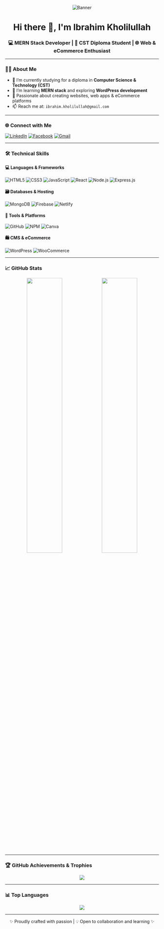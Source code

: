 <!-- Banner -->
<p align="center">
  <img src="https://i.ibb.co/KcgBth0R/Black-and-Purple-Gradient-Neon-Futuristic-Technology-Linked-In-Banner.png" alt="Banner" />
</p>

<!-- Profile Header -->
<h1 align="center">Hi there 👋, I'm Ibrahim Kholilullah</h1>
<h3 align="center">💻 MERN Stack Developer | 📘 CST Diploma Student | 🌐 Web & eCommerce Enthusiast</h3>

---

### 👨‍💻 About Me

- 🔭 I’m currently studying for a diploma in **Computer Science & Technology (CST)**
- 🌱 I’m learning **MERN stack** and exploring **WordPress development**
- 💼 Passionate about creating websites, web apps & eCommerce platforms
- 📫 Reach me at: `ibrahim.kholilullah@gmail.com`

---

### 🌐 Connect with Me

[![LinkedIn](https://img.shields.io/badge/-LinkedIn-blue?style=for-the-badge&logo=linkedin)](https://www.linkedin.com/in/ibrahim-khalil-895400304/) 
[![Facebook](https://img.shields.io/badge/Facebook-1877F2?style=for-the-badge&logo=facebook&logoColor=white)](https://www.facebook.com/profile.php?id=100084535035397)
[![Gmail](https://img.shields.io/badge/Gmail-D14836?style=for-the-badge&logo=gmail&logoColor=white)](mailto:ibrahim.kholilullah@gmail.com)

---

### 🛠️ Technical Skills

#### 💻 Languages & Frameworks  
![HTML5](https://img.shields.io/badge/HTML5-e34c26?style=flat&logo=html5&logoColor=white)
![CSS3](https://img.shields.io/badge/CSS3-264de4?style=flat&logo=css3&logoColor=white)
![JavaScript](https://img.shields.io/badge/JavaScript-f7df1e?style=flat&logo=javascript&logoColor=black)
![React](https://img.shields.io/badge/React-61DAFB?style=flat&logo=react&logoColor=black)
![Node.js](https://img.shields.io/badge/Node.js-339933?style=flat&logo=node-dot-js&logoColor=white)
![Express.js](https://img.shields.io/badge/Express.js-000000?style=flat&logo=express&logoColor=white)

#### 🗃️ Databases & Hosting  
![MongoDB](https://img.shields.io/badge/MongoDB-4ea94b?style=flat&logo=mongodb&logoColor=white)
![Firebase](https://img.shields.io/badge/Firebase-ffca28?style=flat&logo=firebase&logoColor=black)
![Netlify](https://img.shields.io/badge/Netlify-00C7B7?style=flat&logo=netlify&logoColor=white)

#### 🔧 Tools & Platforms  
![GitHub](https://img.shields.io/badge/GitHub-181717?style=flat&logo=github&logoColor=white)
![NPM](https://img.shields.io/badge/NPM-CB3837?style=flat&logo=npm&logoColor=white)
![Canva](https://img.shields.io/badge/Canva-00C4CC?style=flat&logo=canva&logoColor=white)

#### 🛍️ CMS & eCommerce  
![WordPress](https://img.shields.io/badge/WordPress-21759b?style=flat&logo=wordpress&logoColor=white)
![WooCommerce](https://img.shields.io/badge/WooCommerce-96588a?style=flat&logo=woocommerce&logoColor=white)

---

### 📈 GitHub Stats

<p align="center">
  <img src="https://github-readme-stats.vercel.app/api?username=ibrahimkholilullah-web&theme=react&hide_border=false&include_all_commits=true&count_private=true" width="48%"/>
  <img src="https://github-readme-streak-stats.herokuapp.com?user=ibrahimkholilullah-web&theme=react&hide_border=false" width="48%"/>
</p>

---

### 🏆 GitHub Achievements & Trophies

<p align="center">
  <img src="https://github-profile-trophy.vercel.app/?username=ibrahimkholilullah-web&theme=algolia&no-frame=true&row=1&column=7" />
</p>

---

### 📊 Top Languages

<p align="center">
  <img src="https://github-readme-stats.vercel.app/api/top-langs/?username=ibrahimkholilullah-web&layout=compact&theme=react&hide_border=false" />
</p>

---

<!-- Custom footer -->
<p align="center">✨ Proudly crafted with passion | 💡 Open to collaboration and learning ✨</p>


